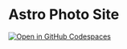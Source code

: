 # Astro Photo Site
[![Open in GitHub Codespaces](https://github.com/codespaces/badge.svg)](https://codespaces.new/NewYearNewPhil/astro-photo-site?quickstart=1)